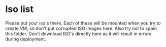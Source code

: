 # Iso list

Please put your iso's there.
Each of these will be mounted when you try to create VM, so don't put corrupted ISO images here. Also try not to spam this folder.
Don't download ISO's directly here as it will result in errors during deployment.
